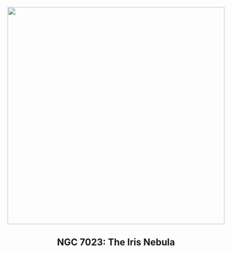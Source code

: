 
<p align="center"><img src="https://apod.nasa.gov/apod/image/2407/NGC7023_LRGB_fin_sig1024.jpg" width="500" height="500"></p>
<h2 align="center"> NGC 7023: The Iris Nebula </h2>
